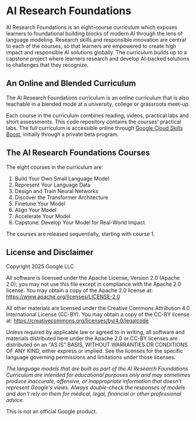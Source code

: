 # AI Research Foundations

AI Research Foundations is an eight-course curriculum which exposes learners
to foundational building blocks of modern AI through the lens of language
modeling. Research skills and responsible innovation are central to each of the
courses, so that learners are empowered to create high impact and responsible AI
solutions globally. The curriculum builds up to a capstone project where
learners research and develop AI-backed solutions to challenges that they
recognize.

## An Online and Blended Curriculum

The AI Research Foundations curriculum is an online curriculum that is also
teachable in a blended mode at a university, college or grassroots meet-up.

Each course in the curriculum combines reading, videos, practical labs and
short assessments.
This code repository contains the courses' practical labs.
The full curriculum is accessible online through [Google Cloud Skills Boost](https://www.cloudskillsboost.google/),
initially through a private beta program.

## The AI Research Foundations Courses

The eight courses in the curriculum are:

1. Build Your Own Small Language Model
2. Represent Your Language Data
3. Design and Train Neural Networks
4. Discover the Transformer Architecture
5. Finetune Your Model
6. Align Your Model
7. Accelerate Your Model
8. Capstone: Develop Your Model for Real-World Impact

The courses are released sequentially, starting with course 1.

## License and Disclaimer

Copyright 2025 Google LLC

All software is licensed under the Apache License, Version 2.0 (Apache 2.0);
you may not use this file except in compliance with the Apache 2.0 license.
You may obtain a copy of the Apache 2.0 license at:
https://www.apache.org/licenses/LICENSE-2.0

All other materials are licensed under the Creative Commons Attribution 4.0
International License (CC-BY). You may obtain a copy of the CC-BY license at:
https://creativecommons.org/licenses/by/4.0/legalcode

Unless required by applicable law or agreed to in writing, all software and
materials distributed here under the Apache 2.0 or CC-BY licenses are
distributed on an "AS IS" BASIS, WITHOUT WARRANTIES OR CONDITIONS OF ANY KIND,
either express or implied. See the licenses for the specific language governing
permissions and limitations under those licenses.

*The language models that are built as part of the AI Research Foundations
Curriculum are intended for educational purposes only and may sometimes produce
inaccurate, offensive, or inappropriate information that doesn't represent
Google's views. Always double-check the responses of models and don't rely on
them for medical, legal, financial or other professional advice.*

This is not an official Google product.
